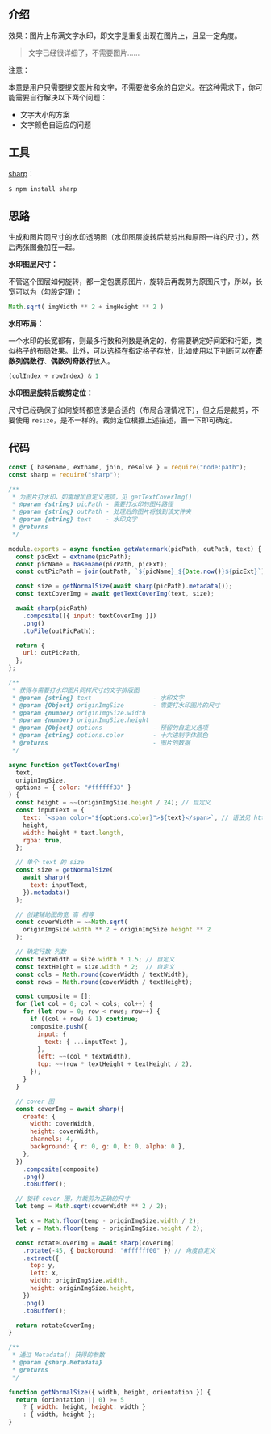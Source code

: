 ## 介绍

效果：图片上布满文字水印，即文字是重复出现在图片上，且呈一定角度。

> 文字已经很详细了，不需要图片……

注意：

本意是用户只需要提交图片和文字，不需要做多余的自定义。在这种需求下，你可能需要自行解决以下两个问题：

- 文字大小的方案
- 文字颜色自适应的问题



## 工具

[sharp](https://sharp.pixelplumbing.com/api-constructor)：

```js
$ npm install sharp
```



## 思路

生成和图片同尺寸的水印透明图（水印图层旋转后裁剪出和原图一样的尺寸），然后两张图叠加在一起。

**水印图层尺寸：**

不管这个图层如何旋转，都一定包裹原图片，旋转后再裁剪为原图尺寸，所以，长宽可以为（勾股定理）：

```js
Math.sqrt( imgWidth ** 2 + imgHeight ** 2 )
```

**水印布局：**

一个水印的长宽都有，则最多行数和列数是确定的，你需要确定好间距和行距，类似格子的布局效果。此外，可以选择在指定格子存放，比如使用以下判断可以在**奇数列偶数行**、**偶数列奇数行**放入。

```js
(colIndex + rowIndex) & 1
```

**水印图层旋转后裁剪定位：**

尺寸已经确保了如何旋转都应该是合适的（布局合理情况下），但之后是裁剪，不要使用 `resize`，是不一样的。裁剪定位根据上述描述，画一下即可确定。



## 代码

```js
const { basename, extname, join, resolve } = require("node:path");
const sharp = require("sharp");

/**
 * 为图片打水印，如需增加自定义选项，见 getTextCoverImg()
 * @param {string} picPath - 需要打水印的图片路径
 * @param {string} outPath - 处理后的图片将放到该文件夹
 * @param {string} text    - 水印文字
 * @returns
 */

module.exports = async function getWatermark(picPath, outPath, text) {
  const picExt = extname(picPath);
  const picName = basename(picPath, picExt);
  const outPicPath = join(outPath, `${picName}_${Date.now()}${picExt}`);

  const size = getNormalSize(await sharp(picPath).metadata());
  const textCoverImg = await getTextCoverImg(text, size);

  await sharp(picPath)
    .composite([{ input: textCoverImg }])
    .png()
    .toFile(outPicPath);

  return {
    url: outPicPath,
  };
};

/**
 * 获得与需要打水印图片同样尺寸的文字排版图
 * @param {string} text                 - 水印文字
 * @param {Object} originImgSize        - 需要打水印图片的尺寸
 * @param {number} originImgSize.width
 * @param {number} originImgSize.height
 * @param {Object} options              - 预留的自定义选项
 * @param {string} options.color        - 十六进制字体颜色
 * @returns                             - 图片的数据
 */

async function getTextCoverImg(
  text,
  originImgSize,
  options = { color: "#ffffff33" }
) {
  const height = ~~(originImgSize.height / 24); // 自定义
  const inputText = {
    text: `<span color="${options.color}">${text}</span>`, // 语法见 https://shinmera.github.io/pango-markup/
    height,
    width: height * text.length,
    rgba: true,
  };

  // 单个 text 的 size
  const size = getNormalSize(
    await sharp({
      text: inputText,
    }).metadata()
  );

  // 创建辅助图的宽 高 相等
  const coverWidth = ~~Math.sqrt(
    originImgSize.width ** 2 + originImgSize.height ** 2
  );

  // 确定行数 列数
  const textWidth = size.width * 1.5; // 自定义
  const textHeight = size.width * 2;  // 自定义
  const cols = Math.round(coverWidth / textWidth);
  const rows = Math.round(coverWidth / textHeight);

  const composite = [];
  for (let col = 0; col < cols; col++) {
    for (let row = 0; row < rows; row++) {
      if ((col + row) & 1) continue;
      composite.push({
        input: {
          text: { ...inputText },
        },
        left: ~~(col * textWidth),
        top: ~~(row * textHeight + textHeight / 2),
      });
    }
  }

  // cover 图
  const coverImg = await sharp({
    create: {
      width: coverWidth,
      height: coverWidth,
      channels: 4,
      background: { r: 0, g: 0, b: 0, alpha: 0 },
    },
  })
    .composite(composite)
    .png()
    .toBuffer();

  // 旋转 cover 图，并裁剪为正确的尺寸
  let temp = Math.sqrt(coverWidth ** 2 / 2);

  let x = Math.floor(temp - originImgSize.width / 2);
  let y = Math.floor(temp - originImgSize.height / 2);

  const rotateCoverImg = await sharp(coverImg)
    .rotate(-45, { background: "#ffffff00" }) // 角度自定义
    .extract({
      top: y,
      left: x,
      width: originImgSize.width,
      height: originImgSize.height,
    })
    .png()
    .toBuffer();

  return rotateCoverImg;
}

/**
 * 通过 Metadata() 获得的参数
 * @param {sharp.Metadata}
 * @returns
 */

function getNormalSize({ width, height, orientation }) {
  return (orientation || 0) >= 5
    ? { width: height, height: width }
    : { width, height };
}

```

